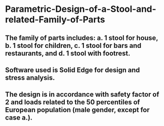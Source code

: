 # Parametric-Design-of-a-Stool-and-related-Family-of-Parts
## The family of parts includes:  a. 1 stool for house, b. 1 stool for children, c. 1 stool for bars and restaurants, and d. 1 stool with footrest. 
## Software used is Solid Edge for design and stress analysis.
## The design is in accordance with safety factor of 2 and loads related to the 50 percentiles of European population (male gender, except for case a.).
